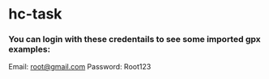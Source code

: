 # hc-task

### You can login with these credentails to see some imported gpx examples:
Email: root@gmail.com
Password: Root123

